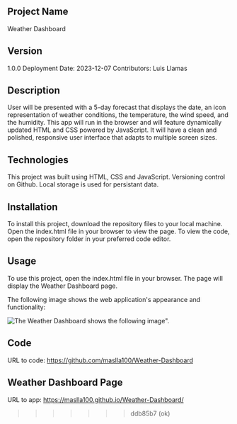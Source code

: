 
## Project Name
 Weather Dashboard 

## Version
1.0.0 Deployment Date: 2023-12-07 Contributors: Luis Llamas

## Description

 User will be presented with a 5-day forecast that displays the date, an icon representation of weather conditions, the temperature, the wind speed, and the humidity.  This app will run in the browser and will feature dynamically updated HTML and CSS powered by JavaScript. It will have a clean and polished, responsive user interface that adapts to multiple screen sizes.

## Technologies

This project was built using HTML, CSS and JavaScript.  Versioning control on Github.  Local storage is used for persistant data.

## Installation
To install this project, download the repository files to your local machine. Open the index.html file in your browser to view the page. To view the code, open the repository folder in your preferred code editor.

## Usage
To use this project, open the index.html file in your browser. The page will display the Weather Dashboard page.


The following image shows the web application's appearance and functionality:

![The Weather Dashboard shows the following image".](/Assets/sample.jpeg)

## Code
URL to code: https://github.com/maslla100/Weather-Dashboard
## Weather Dashboard Page
URL to app: https://maslla100.github.io/Weather-Dashboard/
>>>>>>> ddb85b7 (ok)
